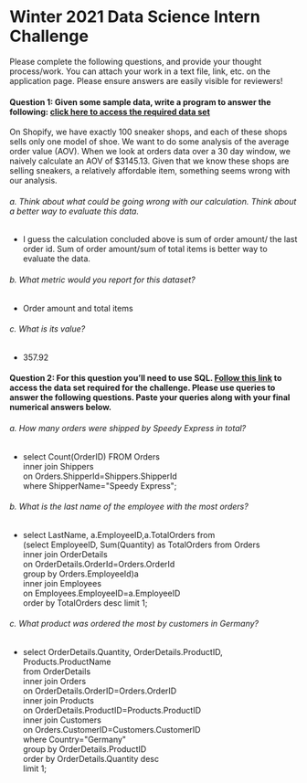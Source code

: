 # Winter 2021 Data Science Intern Challenge 

Please complete the following questions, and provide your thought process/work. You can attach your work in a text file, link, etc. on the application page. Please ensure answers are easily visible for reviewers!


#### Question 1: Given some sample data, write a program to answer the following: [click here to access the required data set](https://docs.google.com/spreadsheets/d/16i38oonuX1y1g7C_UAmiK9GkY7cS-64DfiDMNiR41LM/edit#gid=0)

On Shopify, we have exactly 100 sneaker shops, and each of these shops sells only one model of shoe. We want to do some analysis of the average order value (AOV). When we look at orders data over a 30 day window, we naively calculate an AOV of $3145.13. Given that we know these shops are selling sneakers, a relatively affordable item, something seems wrong with our analysis. 

###### a.	Think about what could be going wrong with our calculation. Think about a better way to evaluate this data. 
- I guess the calculation concluded above is sum of order amount/ the last order id. Sum of order amount/sum of total items is better way to evaluate the data.

###### b.	What metric would you report for this dataset?
- Order amount and total items

###### c.	What is its value?
-  357.92

#### Question 2: For this question you’ll need to use SQL. [Follow this link](https://www.w3schools.com/SQL/TRYSQL.ASP?FILENAME=TRYSQL_SELECT_ALL) to access the data set required for the challenge. Please use queries to answer the following questions. Paste your queries along with your final numerical answers below.

###### a.	How many orders were shipped by Speedy Express in total?

- select Count(OrderID) FROM Orders  
inner join Shippers  
on Orders.ShipperId=Shippers.ShipperId  
where ShipperName="Speedy Express";

###### b.	What is the last name of the employee with the most orders?

- select LastName, a.EmployeeID,a.TotalOrders from  
(select EmployeeID, Sum(Quantity) as TotalOrders from Orders  
inner join OrderDetails  
on OrderDetails.OrderId=Orders.OrderId  
group by Orders.EmployeeId)a  
inner join Employees  
on Employees.EmployeeID=a.EmployeeID  
order by TotalOrders desc
limit 1;

###### c.	What product was ordered the most by customers in Germany?

- select OrderDetails.Quantity, OrderDetails.ProductID, Products.ProductName  
from OrderDetails  
inner join Orders  
on OrderDetails.OrderID=Orders.OrderID  
inner join Products  
on OrderDetails.ProductID=Products.ProductID  
inner join Customers  
on Orders.CustomerID=Customers.CustomerID  
where Country="Germany"  
group by OrderDetails.ProductID  
order by OrderDetails.Quantity desc  
limit 1;

